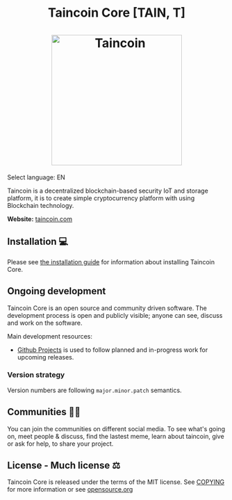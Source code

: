 <h1 align="center">
Taincoin Core [TAIN, T]  
<br/><br/>
<img src="https://tutorial-campus.com/static/images/tutorial_logo_trans.png" alt="Taincoin" width="300"/>

</h1>


Select language: EN

Taincoin is a decentralized blockchain-based security IoT and storage platform, it is to create simple cryptocurrency platform with using Blockchain technology.


**Website:** [taincoin.com](http://taincoin.com)

## Installation 💻

Please see [the installation guide](INSTALL.md) for information about installing
Taincoin Core.

## Ongoing development

Taincoin Core is an open source and community driven software. The development
process is open and publicly visible; anyone can see, discuss and work on the
software.

Main development resources:

* [Github Projects](https://gitlab.com/librasdk/taincoin) is used to
  follow planned and in-progress work for upcoming releases.

### Version strategy
Version numbers are following ```major.minor.patch``` semantics.

## Communities 🚀🍾

You can join the communities on different social media.
To see what's going on, meet people & discuss, find the lastest meme, learn
about taincoin, give or ask for help, to share your project.

## License - Much license ⚖️
Taincoin Core is released under the terms of the MIT license. See
[COPYING](COPYING) for more information or see
[opensource.org](https://opensource.org/licenses/MIT)



<!--
**taincoin/taincoin** is a ✨ _special_ ✨ repository because its `README.md` (this file) appears on your GitHub profile.

Here are some ideas to get you started:

- 🔭 I’m currently working on ...
- 🌱 I’m currently learning ...
- 👯 I’m looking to collaborate on ...
- 🤔 I’m looking for help with ...
- 💬 Ask me about ...
- 📫 How to reach me: ...
- 😄 Pronouns: ...
- ⚡ Fun fact: ...
-->
